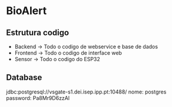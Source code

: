 # BioAlert

## Estrutura codigo
- Backend -> Todo o codigo de webservice e base de dados
- Frontend -> Todo o codigo de interface web
- Sensor -> Todo o codigo do ESP32

## Database
jdbc:postgresql://vsgate-s1.dei.isep.ipp.pt:10488/
nome: postgres
password: Pa8Mr9D6zzAl